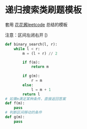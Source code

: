 # 递归搜索类刷题模板

套用 [花花酱leetcode](https://zxi.mytechroad.com/blog/category/algorithms/binary-search/) 总结的模板

注意：区间左闭右开 [)

```python
def binary_search(l, r):
    while l < r:
        m = (l + r) // 2

        if f(m):
            return m
            
        if g(m):
            r = m
        else:
            l = m + 1
        return l
# 如果m满足某种条件，直接返回答案
def f(m):
    pass
# 判断区间移动的条件
def g(m):
    pass

```

